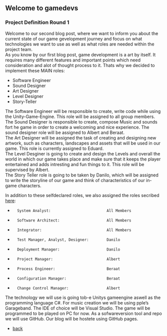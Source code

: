 ## Welcome to gamedevs

### Project Definition Round 1

Welcome to our second blog post, where we want to inform you about the current state of our game gevelopment journey and focus on what technologies we want to use as well as what roles are needed within the project team.<br>
As you know by our first blog post, game development is a art by itself. It requires many different features and important points which need consideration and alot of thought process to it. Thats why we decided to implement these MAIN roles:
-    Software Engineer
-    Sound Designer
-    Art Designer
-    Level Designer
-    Story-Teller

The Software Engineer will be responsible to create, write code while using the Unity-Game-Engine. This role will be assigned to all group members.<br>
The Sound Designer is responsible to create, compose Music and sounds fort he game in order to create a welcoming and nice experience. The sound designer role will be assigned to Albert and Beraat.<br>
The Art Designer will be assigned the task of creating and designing new artwork, such as characters, landscapes and assets that will be used in our game. This role is currently assigned to Eduard.<br>
The Level Desginer is going to create and design the Levels and overall the world in which our game takes place and make sure that it keeps the player entertained and adds intresting and fun things to it. This role will be supervised by Albert.<br>
The Story Teller role is going to be taken by Danilo, which will be assigned to write the storyline of our game and think of characteristics of our in-game characters. <br>

In addition to these selfdeclared roles, we also assigned the roles secribed [here](https://web.archive.org/web/20160321103943/http://www.ibm.com/developerworks/rational/library/apr05/crain/):
-       System Analyst:                         All Members
-       Software Architect:                     All Members
-       Integrator:                             All Members
-       Test Manager, Analyst, Designer:        Danilo
-       Deployment Manager:                     Danilo
-       Project Manager:                        Albert
-       Process Engineer:                       Beraat
-       Configuration Manager:                  Beraat
-       Change Control Manager:                 Albert

The technology we will use is going tob-e Unitys gameengine aswell as the programming language C#. For music creation we will be using pple’s Garageband. The IDE of choice will be Visual Studio.  The game will be programmed to be played on PC for now. As a sofwareversion tool and repo we will use GitHub. Our blog will be hostete using GitHub pages.

- [back](https://albgei.github.io/gamedevs/index)



<script src="https://utteranc.es/client.js"
        repo="albgei/gamedevs"
        issue-term="pathname"
        label="commentary_"
        theme="github-dark"
        crossorigin="anonymous"
        async>
